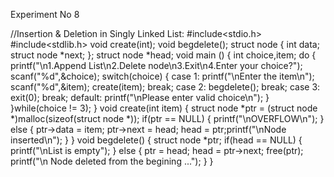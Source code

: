Experiment No 8

//Insertion & Deletion in Singly Linked List:
#include<stdio.h>
#include<stdlib.h>
void create(int);
void begdelete();
struct node
{
int data;
struct node *next;
};
struct node *head;
void main ()
{
int choice,item;
do
{
printf("\n1.Append List\n2.Delete node\n3.Exit\n4.Enter your choice?");
scanf("%d",&choice);
switch(choice)
{
case 1:
printf("\nEnter the item\n");
scanf("%d",&item);
create(item);
break;
case 2:
begdelete();
break;
case 3:
exit(0);
break;
default:
printf("\nPlease enter valid choice\n");
}
}while(choice != 3);
}
void create(int item)
{
struct node *ptr = (struct node *)malloc(sizeof(struct node *));
if(ptr == NULL)
{
printf("\nOVERFLOW\n");
}
else
{
ptr->data = item;
ptr->next = head;
head = ptr;printf("\nNode inserted\n");
}
}
void begdelete()
{
struct node *ptr;
if(head == NULL)
{
printf("\nList is empty");
}
else
{
ptr = head;
head = ptr->next;
free(ptr);
printf("\n Node deleted from the begining ...");
}
 }
